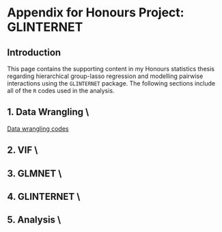 # Appendix for Honours Project: GLINTERNET

## Introduction
This page contains the supporting content in my Honours statistics thesis regarding hierarchical group-lasso 
regression and modelling pairwise interactions using the `GLINTERNET` package. The following sections include
all of the `R` codes used in the analysis. 

## 1. Data Wrangling \
[Data wrangling codes](https://github.com/debl9/Honours_glinternet/blob/master/Rcodes/code1_data_wrangling.R)

## 2. VIF \\

## 3. GLMNET \\

## 4. GLINTERNET \\

## 5. Analysis \\
